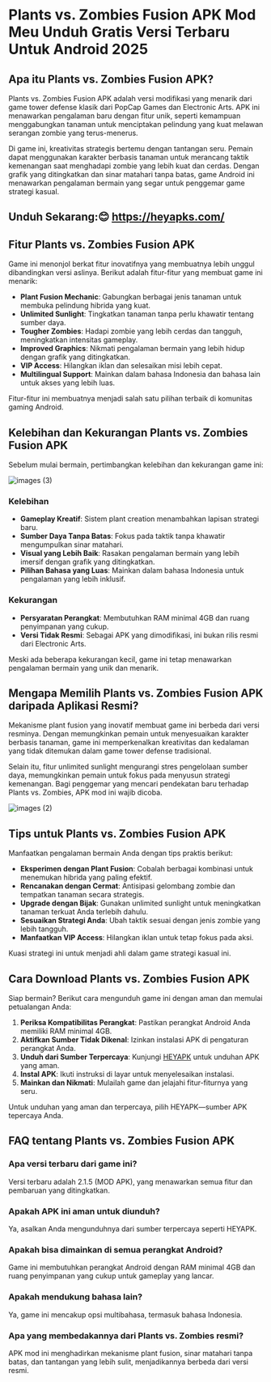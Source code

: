 # Plants vs. Zombies Fusion APK Mod Meu Unduh Gratis Versi Terbaru Untuk Android 2025

## Apa itu Plants vs. Zombies Fusion APK?
Plants vs. Zombies Fusion APK adalah versi modifikasi yang menarik dari game tower defense klasik dari PopCap Games dan Electronic Arts. APK ini menawarkan pengalaman baru dengan fitur unik, seperti kemampuan menggabungkan tanaman untuk menciptakan pelindung yang kuat melawan serangan zombie yang terus-menerus.

Di game ini, kreativitas strategis bertemu dengan tantangan seru. Pemain dapat menggunakan karakter berbasis tanaman untuk merancang taktik kemenangan saat menghadapi zombie yang lebih kuat dan cerdas. Dengan grafik yang ditingkatkan dan sinar matahari tanpa batas, game Android ini menawarkan pengalaman bermain yang segar untuk penggemar game strategi kasual.

## Unduh Sekarang:😊 https://heyapks.com/

## Fitur Plants vs. Zombies Fusion APK
Game ini menonjol berkat fitur inovatifnya yang membuatnya lebih unggul dibandingkan versi aslinya. Berikut adalah fitur-fitur yang membuat game ini menarik:

- **Plant Fusion Mechanic**: Gabungkan berbagai jenis tanaman untuk membuka pelindung hibrida yang kuat.
- **Unlimited Sunlight**: Tingkatkan tanaman tanpa perlu khawatir tentang sumber daya.
- **Tougher Zombies**: Hadapi zombie yang lebih cerdas dan tangguh, meningkatkan intensitas gameplay.
- **Improved Graphics**: Nikmati pengalaman bermain yang lebih hidup dengan grafik yang ditingkatkan.
- **VIP Access**: Hilangkan iklan dan selesaikan misi lebih cepat.
- **Multilingual Support**: Mainkan dalam bahasa Indonesia dan bahasa lain untuk akses yang lebih luas.

Fitur-fitur ini membuatnya menjadi salah satu pilihan terbaik di komunitas gaming Android.

## Kelebihan dan Kekurangan Plants vs. Zombies Fusion APK
Sebelum mulai bermain, pertimbangkan kelebihan dan kekurangan game ini:

![images (3)](https://github.com/user-attachments/assets/4aadb149-c707-4caf-9438-901d71d7b76c)


### Kelebihan
- **Gameplay Kreatif**: Sistem plant creation menambahkan lapisan strategi baru.
- **Sumber Daya Tanpa Batas**: Fokus pada taktik tanpa khawatir mengumpulkan sinar matahari.
- **Visual yang Lebih Baik**: Rasakan pengalaman bermain yang lebih imersif dengan grafik yang ditingkatkan.
- **Pilihan Bahasa yang Luas**: Mainkan dalam bahasa Indonesia untuk pengalaman yang lebih inklusif.

### Kekurangan
- **Persyaratan Perangkat**: Membutuhkan RAM minimal 4GB dan ruang penyimpanan yang cukup.
- **Versi Tidak Resmi**: Sebagai APK yang dimodifikasi, ini bukan rilis resmi dari Electronic Arts.

Meski ada beberapa kekurangan kecil, game ini tetap menawarkan pengalaman bermain yang unik dan menarik.

## Mengapa Memilih Plants vs. Zombies Fusion APK daripada Aplikasi Resmi?
Mekanisme plant fusion yang inovatif membuat game ini berbeda dari versi resminya. Dengan memungkinkan pemain untuk menyesuaikan karakter berbasis tanaman, game ini memperkenalkan kreativitas dan kedalaman yang tidak ditemukan dalam game tower defense tradisional.

Selain itu, fitur unlimited sunlight mengurangi stres pengelolaan sumber daya, memungkinkan pemain untuk fokus pada menyusun strategi kemenangan. Bagi penggemar yang mencari pendekatan baru terhadap Plants vs. Zombies, APK mod ini wajib dicoba.

![images (2)](https://github.com/user-attachments/assets/5baa6118-aa7a-4848-9a50-738961f9d41a)


## Tips untuk Plants vs. Zombies Fusion APK
Manfaatkan pengalaman bermain Anda dengan tips praktis berikut:

- **Eksperimen dengan Plant Fusion**: Cobalah berbagai kombinasi untuk menemukan hibrida yang paling efektif.
- **Rencanakan dengan Cermat**: Antisipasi gelombang zombie dan tempatkan tanaman secara strategis.
- **Upgrade dengan Bijak**: Gunakan unlimited sunlight untuk meningkatkan tanaman terkuat Anda terlebih dahulu.
- **Sesuaikan Strategi Anda**: Ubah taktik sesuai dengan jenis zombie yang lebih tangguh.
- **Manfaatkan VIP Access**: Hilangkan iklan untuk tetap fokus pada aksi.

Kuasi strategi ini untuk menjadi ahli dalam game strategi kasual ini.

## Cara Download Plants vs. Zombies Fusion APK
Siap bermain? Berikut cara mengunduh game ini dengan aman dan memulai petualangan Anda:

1. **Periksa Kompatibilitas Perangkat**: Pastikan perangkat Android Anda memiliki RAM minimal 4GB.
2. **Aktifkan Sumber Tidak Dikenal**: Izinkan instalasi APK di pengaturan perangkat Anda.
3. **Unduh dari Sumber Terpercaya**: Kunjungi [HEYAPK](https://www.heyapk.com) untuk unduhan APK yang aman.
4. **Instal APK**: Ikuti instruksi di layar untuk menyelesaikan instalasi.
5. **Mainkan dan Nikmati**: Mulailah game dan jelajahi fitur-fiturnya yang seru.

Untuk unduhan yang aman dan terpercaya, pilih HEYAPK—sumber APK tepercaya Anda.

## FAQ tentang Plants vs. Zombies Fusion APK

### Apa versi terbaru dari game ini?
Versi terbaru adalah 2.1.5 (MOD APK), yang menawarkan semua fitur dan pembaruan yang ditingkatkan.

### Apakah APK ini aman untuk diunduh?
Ya, asalkan Anda mengunduhnya dari sumber terpercaya seperti HEYAPK.

### Apakah bisa dimainkan di semua perangkat Android?
Game ini membutuhkan perangkat Android dengan RAM minimal 4GB dan ruang penyimpanan yang cukup untuk gameplay yang lancar.

### Apakah mendukung bahasa lain?
Ya, game ini mencakup opsi multibahasa, termasuk bahasa Indonesia.

### Apa yang membedakannya dari Plants vs. Zombies resmi?
APK mod ini menghadirkan mekanisme plant fusion, sinar matahari tanpa batas, dan tantangan yang lebih sulit, menjadikannya berbeda dari versi resmi.

